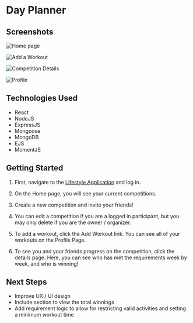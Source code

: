 # Day Planner

## Screenshots
![Home page](https://imgur.com/fPo8ftb.png)

![Add a Workout](https://i.imgur.com/mfAA1Mi.png)

![Competition Details](https://imgur.com/Vf7j32D.png)

![Profile](https://i.imgur.com/0ZpVBhU.png)

## Technologies Used
- React
- NodeJS
- ExpressJS
- Mongoose
- MongoDB
- EJS
- MomentJS

## Getting Started
1. First, navigate to the [Lifestyle Application](https://its-a-lifestyle.herokuapp.com/) and log in. 

2. On the Home page, you will see your current competitions. 

3. Create a new competition and invite your friends! 

3. You can edit a competition if you are a logged in participant, but you may only delete if you are the owner / organizer. 

4. To add a workout, click the Add Workout link. You can see all of your workouts on the Profile Page. 

5. To see you and your friends progress on the competition, click the details page. Here, you can see who has met the requirements week by week, and who is winning! 

## Next Steps

- Improve UX / UI design
- Include section to view the total winnings
- Add requirement logic to allow for restricting valid activities and setting a minimum workout time